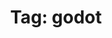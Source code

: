 ---
layout: tagindex
title: "Tag: godot"
tag: godot
description: Godot is a cross-platform game engine, for 2D and 3D games targeting PC, mobile, and web.
---